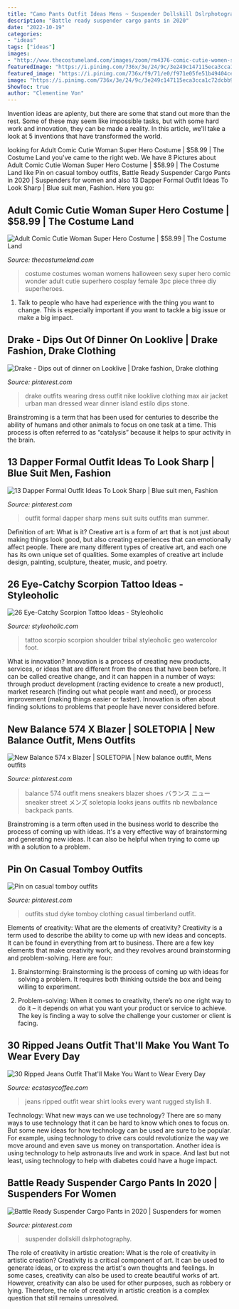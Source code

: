 ```yaml
---
title: "Camo Pants Outfit Ideas Mens ~ Suspender Dollskill Dslrphotography"
description: "Battle ready suspender cargo pants in 2020"
date: "2022-10-19"
categories:
- "ideas"
tags: ["ideas"]
images:
- "http://www.thecostumeland.com/images/zoom/rm4376-comic-cutie-women-super-hero-halloween-costumes_1.jpg"
featuredImage: "https://i.pinimg.com/736x/3e/24/9c/3e249c147115eca3cca1c72dcbb9f5ff--new-balance-fashion-fashion-looks.jpg"
featured_image: "https://i.pinimg.com/736x/f9/71/e0/f971e05fe51b49404cedac7915da12ab.jpg"
image: "https://i.pinimg.com/736x/3e/24/9c/3e249c147115eca3cca1c72dcbb9f5ff--new-balance-fashion-fashion-looks.jpg"
ShowToc: true
author: "Clementine Von"
---
```



Invention ideas are aplenty, but there are some that stand out more than the rest. Some of these may seem like impossible tasks, but with some hard work and innovation, they can be made a reality. In this article, we'll take a look at 5 inventions that have transformed the world.

	

		
looking for Adult Comic Cutie Woman Super Hero Costume | $58.99 | The Costume Land you've came to the right web. We have 8 Pictures about Adult Comic Cutie Woman Super Hero Costume | $58.99 | The Costume Land like Pin on casual tomboy outfits, Battle Ready Suspender Cargo Pants in 2020 | Suspenders for women and also 13 Dapper Formal Outfit Ideas To Look Sharp | Blue suit men, Fashion. Here you go:
		
    
## Adult Comic Cutie Woman Super Hero Costume | $58.99 | The Costume Land

<img loading=lazy src="http://www.thecostumeland.com/images/zoom/rm4376-comic-cutie-women-super-hero-halloween-costumes_1.jpg" onerror="this.onerror=null;this.src='https://tse3.mm.bing.net/th?id=OIP.P_6ge8Xbhxgzo9i_FAdwEAHaRW&amp;pid=15.1';" alt="Adult Comic Cutie Woman Super Hero Costume | $58.99 | The Costume Land">

_Source: thecostumeland.com_

>costume costumes woman womens halloween sexy super hero comic wonder adult cutie superhero cosplay female 3pc piece three diy superheroes. 

	

1. Talk to people who have had experience with the thing you want to change. This is especially important if you want to tackle a big issue or make a big impact.

    
## Drake - Dips Out Of Dinner On Looklive | Drake Fashion, Drake Clothing

<img loading=lazy src="https://i.pinimg.com/736x/f7/a7/9a/f7a79a1b421dae156efc0f287fda8f78.jpg" onerror="this.onerror=null;this.src='https://tse3.mm.bing.net/th?id=OIP.sEnH8MrScNhc6rHjWi_l1AHaLH&amp;pid=15.1';" alt="Drake - Dips out of dinner on Looklive | Drake fashion, Drake clothing">

_Source: pinterest.com_

>drake outfits wearing dress outfit nike looklive clothing max air jacket urban man dressed wear dinner island estilo dips stone. 

	

Brainstroming is a term that has been used for centuries to describe the ability of humans and other animals to focus on one task at a time. This process is often referred to as “catalysis” because it helps to spur activity in the brain.

    
## 13 Dapper Formal Outfit Ideas To Look Sharp | Blue Suit Men, Fashion

<img loading=lazy src="https://i.pinimg.com/736x/f9/71/e0/f971e05fe51b49404cedac7915da12ab.jpg" onerror="this.onerror=null;this.src='https://tse3.mm.bing.net/th?id=OIP.VMr4eEsq3gGVLu4-T8TKxwHaMW&amp;pid=15.1';" alt="13 Dapper Formal Outfit Ideas To Look Sharp | Blue suit men, Fashion">

_Source: pinterest.com_

>outfit formal dapper sharp mens suit suits outfits man summer. 

	

Definition of art: What is it?
Creative art is a form of art that is not just about making things look good, but also creating experiences that can emotionally affect people. There are many different types of creative art, and each one has its own unique set of qualities. Some examples of creative art include design, painting, sculpture, theater, music, and poetry.

    
## 26 Eye-Catchy Scorpion Tattoo Ideas - Styleoholic

<img loading=lazy src="https://i.styleoholic.com/2016/07/24-large-black-scorpio-tattoo-on-a-shoulder.jpg" onerror="this.onerror=null;this.src='https://tse3.mm.bing.net/th?id=OIP.IZugzU6Q3FsYxBicWJtenwHaJ4&amp;pid=15.1';" alt="26 Eye-Catchy Scorpion Tattoo Ideas - Styleoholic">

_Source: styleoholic.com_

>tattoo scorpio scorpion shoulder tribal styleoholic geo watercolor foot. 

	

What is innovation?
Innovation is a process of creating new products, services, or ideas that are different from the ones that have been before. It can be called creative change, and it can happen in a number of ways: through product development (racting evidence to create a new product), market research (finding out what people want and need), or process improvement (making things easier or faster). Innovation is often about finding solutions to problems that people have never considered before.

    
## New Balance 574 X Blazer | SOLETOPIA | New Balance Outfit, Mens Outfits

<img loading=lazy src="https://i.pinimg.com/736x/3e/24/9c/3e249c147115eca3cca1c72dcbb9f5ff--new-balance-fashion-fashion-looks.jpg" onerror="this.onerror=null;this.src='https://tse3.mm.bing.net/th?id=OIP.f60wwP5ckMvpHTiZK_15AQHaLH&amp;pid=15.1';" alt="New Balance 574 x Blazer | SOLETOPIA | New balance outfit, Mens outfits">

_Source: pinterest.com_

>balance 574 outfit mens sneakers blazer shoes バランス ニュー sneaker street メンズ soletopia looks jeans outfits nb newbalance backpack pants. 

	

Brainstroming is a term often used in the business world to describe the process of coming up with ideas. It's a very effective way of brainstorming and generating new ideas. It can also be helpful when trying to come up with a solution to a problem.

    
## Pin On Casual Tomboy Outfits

<img loading=lazy src="https://i.pinimg.com/736x/ad/99/27/ad992715501a4c50924e4b23dfc5f792.jpg" onerror="this.onerror=null;this.src='https://tse3.mm.bing.net/th?id=OIP.-Eewb-aaIrGTVli9s2nGJwHaLf&amp;pid=15.1';" alt="Pin on casual tomboy outfits">

_Source: pinterest.com_

>outfits stud dyke tomboy clothing casual timberland outfit. 

	

Elements of creativity: What are the elements of creativity?
Creativity is a term used to describe the ability to come up with new ideas and concepts. It can be found in everything from art to business. There are a few key elements that make creativity work, and they revolves around brainstorming and problem-solving. Here are four:
1. Brainstorming: Brainstorming is the process of coming up with ideas for solving a problem. It requires both thinking outside the box and being willing to experiment.

2. Problem-solving: When it comes to creativity, there’s no one right way to do it – it depends on what you want your product or service to achieve. The key is finding a way to solve the challenge your customer or client is facing.


    
## 30 Ripped Jeans Outfit That&#039;ll Make You Want To Wear Every Day

<img loading=lazy src="https://i0.wp.com/www.ecstasycoffee.com/wp-content/uploads/2016/09/Look-at-this-girl-in-dashed-t-shirt-along-with-ripped-jeans-which-looks-absolutely-stylish-and-rugged..jpg" onerror="this.onerror=null;this.src='https://tse3.mm.bing.net/th?id=OIP.xxCxhNKQ8nmTUnfCFnosPAHaKj&amp;pid=15.1';" alt="30 Ripped Jeans Outfit That&#039;ll Make You Want to Wear Every Day">

_Source: ecstasycoffee.com_

>jeans ripped outfit wear shirt looks every want rugged stylish ll. 

	

Technology: What new ways can we use technology?
There are so many ways to use technology that it can be hard to know which ones to focus on. But some new ideas for how technology can be used are sure to be popular. For example, using technology to drive cars could revolutionize the way we move around and even save us money on transportation. Another idea is using technology to help astronauts live and work in space. And last but not least, using technology to help with diabetes could have a huge impact.

    
## Battle Ready Suspender Cargo Pants In 2020 | Suspenders For Women

<img loading=lazy src="https://i.pinimg.com/736x/63/85/9d/63859df73c0eec77532e34c8d73b0ffc.jpg" onerror="this.onerror=null;this.src='https://tse1.mm.bing.net/th?id=OIP.5VgsnPZm8tX1peh18-sbtgHaKi&amp;pid=15.1';" alt="Battle Ready Suspender Cargo Pants in 2020 | Suspenders for women">

_Source: pinterest.com_

>suspender dollskill dslrphotography. 

	

The role of creativity in artistic creation: What is the role of creativity in artistic creation?
Creativity is a critical component of art. It can be used to generate ideas, or to express the artist's own thoughts and feelings. In some cases, creativity can also be used to create beautiful works of art. However, creativity can also be used for other purposes, such as robbery or lying. Therefore, the role of creativity in artistic creation is a complex question that still remains unresolved.


